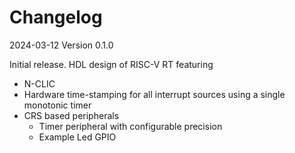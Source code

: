 # Changelog

2024-03-12 Version 0.1.0

Initial release. HDL design of RISC-V RT featuring
- N-CLIC
- Hardware time-stamping for all interrupt sources using a single monotonic timer
- CRS based peripherals
  - Timer peripheral with configurable precision
  - Example Led GPIO
